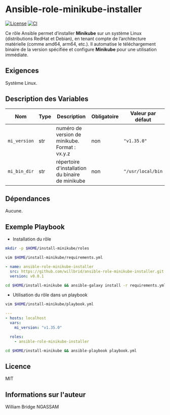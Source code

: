 # Ansible-role-minikube-installer

[![License](https://img.shields.io/badge/license-MIT-blue.svg)](https://github.com/willbrid/ansible-role-minikube-installer/blob/main/LICENSE) [![CI](https://github.com/willbrid/ansible-role-minikube-installer/actions/workflows/ci.yml/badge.svg)](https://github.com/willbrid/ansible-role-minikube-installer/actions/workflows/ci.yml)

Ce rôle Ansible permet d’installer **Minikube** sur un système Linux (distributions RedHat et Debian), en tenant compte de l’architecture matérielle (comme amd64, arm64, etc.). Il automatise le téléchargement binaire de la version spécifiée et configure **Minikube** pour une utilisation immédiate.

## Exigences

Système Linux.

## Description des Variables

|Nom|Type|Description|Obligatoire|Valeur par défaut|
|---|----|-----------|-----------|-----------------|
`mi_version`|str|numéro de version de minikube. Format : vx.y.z|non|`"v1.35.0"`
`mi_bin_dir`|str|répertoire d'installation du binaire de minikube|non|`"/usr/local/bin`

## Dépendances

Aucune.

## Exemple Playbook

- Installation du rôle

```bash
mkdir -p $HOME/install-minikube/roles
```

```bash
vim $HOME/install-minikube/requirements.yml
```

```yaml
- name: ansible-role-minikube-installer
  src: https://github.com/willbrid/ansible-role-minikube-installer.git
  version: v0.0.1
```

```bash
cd $HOME/install-minikube && ansible-galaxy install -r requirements.yml --roles-path roles
```

- Utilisation du rôle dans un playbook

```bash
vim $HOME/install-minikube/playbook.yml
```

```yaml
---
- hosts: localhost
  vars:
    mi_version: "v1.35.0"

  roles:
    - ansible-role-minikube-installer
```

```bash
cd $HOME/install-minikube && ansible-playbook playbook.yml
```

## Licence

MIT

## Informations sur l'auteur

William Bridge NGASSAM
